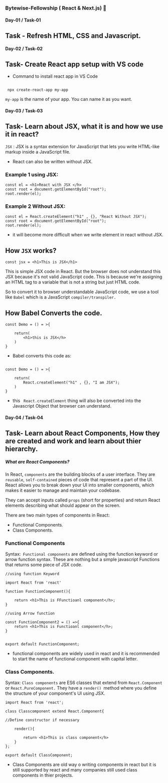 ### Bytewise-Fellowship ( React & Next.js) 🚀

#### Day-01 / Task-01

## Task - Refresh HTML, CSS and Javascript.

#### Day-02 / Task-02

## Task- Create React app setup with VS code

- Command to install react app in VS Code

```

 npx create-react-app my-app

```

`my-app` is the name of your app. You can name it as you want.

#### Day-03 / Task-03

## Task- Learn about JSX, what it is and how we use it in react?

`JSX` : JSX is a syntax extension for JavaScript that lets you write HTML-like markup inside a JavaScript file.

- React can also be written without JSX.

### Example 1 using JSX:

```
const el = <h1>React with JSX </h>
const root = document.getElementById("root");
root.render(el);

```

### Example 2 Without JSX:

```
const el = React.createElement("h1" , {}, "React Without JSX");
const root = document.getElementById("root");
root.render(el);

```

- it will become more difficult when we write element in react without JSX.

## How `JSX` works?

```
const jsx = <h1>This is JSX</h1>

```

This is simple JSX code in React. But the browser does not understand this JSX because it's not valid JavaScript code. This is because we're assigning an HTML tag to a variable that is not a string but just HTML code.

So to convert it to browser understandable JavaScript code, we use a tool like `Babel` which is a JavaScript `compiler/transpiler.`

## How Babel Converts the code.

```
const Demo = () = >{

    return(
        <h1>this is JSX</h>
    )
}

```

- Babel converts this code as:

```

const Demo = () = >{

    return(
        React.createElement("h1" , {}, "I am JSX");
    )
}

```

- this ` React.createElement` thing will also be converted into the Javascript Object that browser can understand.

#### Day-04 / Task-04

## Task- Learn about React Components, How they are created and work and learn about thier hierarchy.

##### What are React Components?

In React, `components` are the building blocks of a user interface. They are `reusable`, `self-contained` pieces of code that represent a part of the UI. React allows you to break down your UI into smaller components, which makes it easier to manage and maintain your codebase.

They can accept inputs called `props` (short for properties) and return React elements describing what should appear on the screen.

There are two main types of components in React:

- Functional Components.
- Class Components.

### Functional Components

Syntax:` Functional components` are defined using the function keyword or arrow function syntax. These are nothing but a simple javascript Functions that returns some piece of JSX code.

```
//using function Keyword

import React from 'react'

function FunctionComponent(){

    return <h1>This is FFunctioanl component</h>;
}

//using Arrow function

const FunctionComponent2 = () =>{
    return <h1>This is Functioanl component</h>;
}


export default FunctionComponent;

```

- functional components are widely used in react and it is recommended to start the name of functional component with capital letter.

### Class Components.

Syntax: `Class components` are ES6 classes that extend from `React.Component` or `React.PureComponent.` They have a `render() `method where you define the structure of your component's UI using JSX.

```
import React from 'react';

class Classcomponent extend React.Component{

//Define constructor if necessary

    render(){

        return <h1>This is class component</h>
    }
};

export default ClassComponent;

```

- Class Components are old way o writing components in react but it is still supported by react and many companies still used class components in thier projects.

